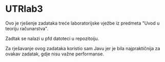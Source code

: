 # UTRlab3

Ovo je rješenje zadataka treće laboratorijske vježbe iz predmeta "Uvod u teoriju računarstva".

Zadtak se nalazi u pfd datoteci u repozitoiju.

Za rješavanje ovog zadataka koristio sam Javu jer je bila najpraktičnija za ovakav zadatak, gdje nisu važne performanse.
